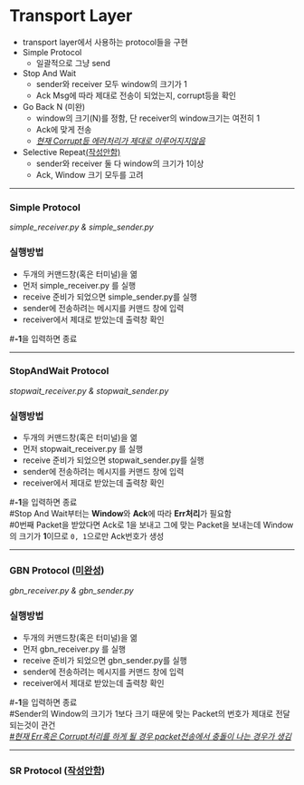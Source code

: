 # Transport Layer
* transport layer에서 사용하는 protocol들을 구현
* Simple Protocol
    - 일괄적으로 그냥 send
* Stop And Wait
    - sender와 receiver 모두 window의 크기가 1
    - Ack Msg에 따라 제대로 전송이 되었는지, corrupt등을 확인
* Go Back N (미완)
    - window의 크기(N)를 정함, 단 receiver의 window크기는 여전히 1
    - Ack에 맞게 전송
  - <u>*현재 Corrupt등 에러처리가 제대로 이루어지지않음*</u>
* Selective Repeat<u>(작성안함)</u>
    - sender와 receiver 둘 다 window의 크기가 1이상
    - Ack, Window 크기 모두를 고려
---

### Simple Protocol

*simple_receiver.py & simple_sender.py*
###  **실행방법**
* 두개의 커맨드창(혹은 터미널)을 엶
* 먼저 simple_receiver.py 를 실행
* receive 준비가 되었으면 simple_sender.py를 실행
* sender에 전송하려는 메시지를 커맨드 창에 입력
* receiver에서 제대로 받았는데 출력창 확인

#**-1**을 입력하면 종료

---

### StopAndWait Protocol

*stopwait_receiver.py & stopwait_sender.py*
###  **실행방법**
* 두개의 커맨드창(혹은 터미널)을 엶
* 먼저 stopwait_receiver.py 를 실행
* receive 준비가 되었으면 stopwait_sender.py를 실행
* sender에 전송하려는 메시지를 커맨드 창에 입력
* receiver에서 제대로 받았는데 출력창 확인

#**-1**을 입력하면 종료</br>
#Stop And Wait부터는 **Window**와 **Ack**에 따라 **Err처리**가 필요함</br>
#0번째 Packet을 받았다면 Ack로 1을 보내고 그에 맞는 Packet을 보내는데 Window의 크기가 **1**이므로 `0, 1`으로만 Ack번호가 생성

---

### GBN Protocol (<u>미완성</u>)

*gbn_receiver.py & gbn_sender.py*
###  **실행방법**
* 두개의 커맨드창(혹은 터미널)을 엶
* 먼저 gbn_receiver.py 를 실행
* receive 준비가 되었으면 gbn_sender.py를 실행
* sender에 전송하려는 메시지를 커맨드 창에 입력
* receiver에서 제대로 받았는데 출력창 확인

#**-1**을 입력하면 종료</br>
#Sender의 Window의 크기가 1보다 크기 때문에 맞는 Packet의 번호가 제대로 전달되는것이 관건</br>
*<u>#현재  Err혹은 Corrupt처리를 하게 될 경우 packet전송에서 충돌이 나는 경우가 생김</u>*

---

### SR Protocol (<u>작성안함</u>)
